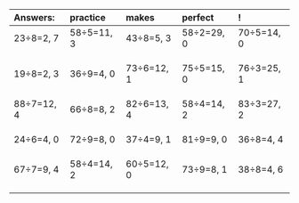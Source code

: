 | Answers: | practice | makes | perfect | ! |
| :--- | :--- | :--- | :--- | :--- |
| 23÷8=2, 7 | 58÷5=11, 3 | 43÷8=5, 3 | 58÷2=29, 0 | 70÷5=14, 0 | 
|   |   |   |   |   | 
|   |   |   |   |   | 
|   |   |   |   |   | 
| 19÷8=2, 3 | 36÷9=4, 0 | 73÷6=12, 1 | 75÷5=15, 0 | 76÷3=25, 1 | 
|   |   |   |   |   | 
|   |   |   |   |   | 
|   |   |   |   |   | 
| 88÷7=12, 4 | 66÷8=8, 2 | 82÷6=13, 4 | 58÷4=14, 2 | 83÷3=27, 2 | 
|   |   |   |   |   | 
|   |   |   |   |   | 
|   |   |   |   |   | 
| 24÷6=4, 0 | 72÷9=8, 0 | 37÷4=9, 1 | 81÷9=9, 0 | 36÷8=4, 4 | 
|   |   |   |   |   | 
|   |   |   |   |   | 
|   |   |   |   |   | 
| 67÷7=9, 4 | 58÷4=14, 2 | 60÷5=12, 0 | 73÷9=8, 1 | 38÷8=4, 6 | 
|   |   |   |   |   | 
|   |   |   |   |   | 
|   |   |   |   |   | 
